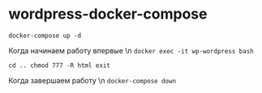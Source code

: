 # wordpress-docker-compose

`docker-compose up -d`

Когда начинаем работу впервые \n
`docker exec -it wp-wordpress bash`

`cd ..
chmod 777 -R html
exit`


Когда завершаем работу \n
`docker-compose down`

